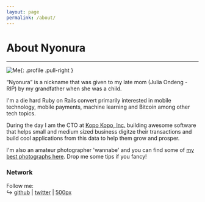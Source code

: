 ```yaml
---
layout: page
permalink: /about/
---
```



# About Nyonura
----------------

![Me](http://www.gravatar.com/avatar/992bdc35354793cea7bdd2a9d5980bab.png?s=200){: .profile .pull-right }


“Nyonura” is a nickname that was given to my late mom (Julia Ondeng - RIP) by my grandfather when she was a child.

I'm a die hard Ruby on Rails convert primarily interested in mobile technology, mobile payments, machine learning and Bitcoin among other tech topics.

During the day I am the CTO at [Kopo Kopo, Inc.](http://www.kopokopo.com) building awesome software that helps small and medium sized business
digitze their transactions and build cool applications from this data to help them grow and prosper.

I'm also an amateur photographer 'wannabe' and you can find some of [my best photographs here](https://500px.com/donden1). Drop me some tips if you fancy!


### Network

Follow me:  
↪ [github](https://github.com/dondeng) | [twitter](http://twitter.com/donden1) | [500px](https://500px.com/donden1)